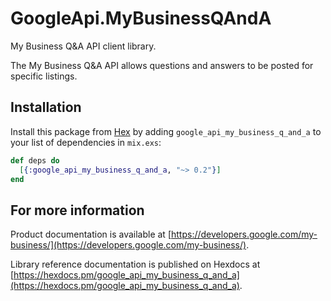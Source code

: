 # GoogleApi.MyBusinessQAndA

My Business Q&A API client library.

The My Business Q&A API allows questions and answers to be posted for specific listings.

## Installation

Install this package from [Hex](https://hex.pm) by adding
`google_api_my_business_q_and_a` to your list of dependencies in `mix.exs`:

```elixir
def deps do
  [{:google_api_my_business_q_and_a, "~> 0.2"}]
end
```

## For more information

Product documentation is available at [https://developers.google.com/my-business/](https://developers.google.com/my-business/).

Library reference documentation is published on Hexdocs at
[https://hexdocs.pm/google_api_my_business_q_and_a](https://hexdocs.pm/google_api_my_business_q_and_a).
